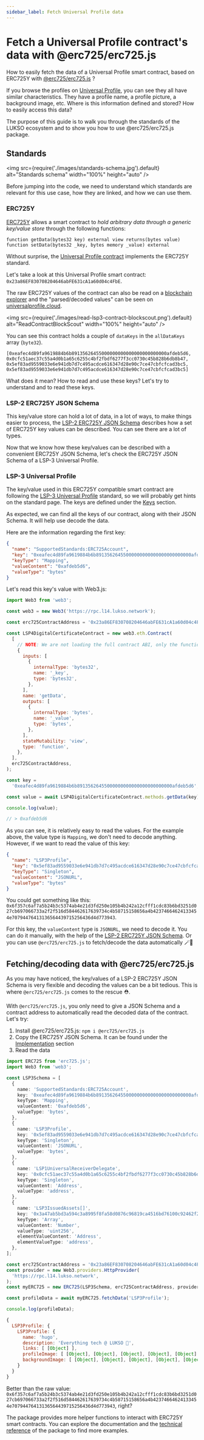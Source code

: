 ```yaml
---
sidebar_label: Fetch Universal Profile data
---
```


# Fetch a Universal Profile contract's data with @erc725/erc725.js

How to easily fetch the data of a Universal Profile smart contract, based on ERC725Y with [@erc725/erc725.js](https://www.npmjs.com/package/@erc725/erc725.js) ?

If you browse the profiles on [Universal Profile](https://universalprofile.cloud), you can see they all have similar characteristics. They have a profile name, a profile picture, a background image, etc.
Where is this information defined and stored? How to easily access this data?

The purpose of this guide is to walk you through the standards of the LUKSO ecosystem and to show you how to use @erc725/erc725.js package.

## Standards

<img src={require('./images/standards-schema.jpg').default} alt="Standards schema" width="100%" height="auto" />

Before jumping into the code, we need to understand which standards are relevant for this use case, how they are linked, and how we can use them.

### ERC725Y

[ERC725Y](https://github.com/ethereum/EIPs/blob/master/EIPS/eip-725.md#erc725y) allows a smart contract to _hold arbitrary data through a generic key/value store_ through the following functions:

```solidity
function getData(bytes32 key) external view returns(bytes value)
function setData(bytes32 _key, bytes memory _value) external
```

Without surprise, the [Universal Profile contract](https://github.com/lukso-network/universalprofile-smart-contracts/blob/main/contracts/LSP3Account.sol) implements the ERC725Y standard.

Let's take a look at this Universal Profile smart contract: `0x23a86EF830708204646abFE631cA1a60d04c4FbE`.

The raw ERC725Y values of the contract can also be read on a [blockchain explorer](https://blockscout.com/lukso/l14/address/0x23a86EF830708204646abFE631cA1a60d04c4FbE/read-contract) and the "parsed/decoded values" can be seen on [universalprofile.cloud](https://universalprofile.cloud/0x23a86EF830708204646abFE631cA1a60d04c4FbE).

<img src={require('./images/read-lsp3-contract-blockscout.png').default} alt="ReadContractBlockScout" width="100%" height="auto" />

You can see this contract holds a couple of `dataKeys` in the `allDataKeys` array (`byte32`).

```solidity
[0xeafec4d89fa9619884b6b89135626455000000000000000000000000afdeb5d6,
0x0cfc51aec37c55a4d0b1a65c6255c4bf2fbdf6277f3cc0730c45b828b6db8b47,
0x5ef83ad9559033e6e941db7d7c495acdce616347d28e90c7ce47cbfcfcad3bc5,
0x5ef83ad9559033e6e941db7d7c495acdce616347d28e90c7ce47cbfcfcad3bc5]
```

What does it mean? How to read and use these keys? Let's try to understand and to read these keys.

### LSP-2 ERC725Y JSON Schema

This key/value store can hold a lot of data, in a lot of ways, to make things easier to process, the [LSP-2 ERC725Y JSON Schema](https://github.com/lukso-network/LIPs/blob/master/LSPs/LSP-2-ERC725YJSONSchema.md) describes how a set of ERC725Y key values can be described. You can see there are a lot of types.

Now that we know how these key/values can be described with a convenient ERC725Y JSON Schema, let's check the ERC725Y JSON Schema of a LSP-3 Universal Profile.

### LSP-3 Universal Profile

The key/value used in this ERC725Y compatible smart contract are following the [LSP-3 Universal Profile](https://github.com/lukso-network/LIPs/blob/master/LSPs/LSP-3-UniversalProfile.md) standard, so we will probably get hints on the standard page.
The keys are defined under the [Keys](https://github.com/lukso-network/LIPs/blob/master/LSPs/LSP-3-UniversalProfile.md#keys) section.

As expected, we can find all the keys of our contract, along with their JSON Schema. It will help use decode the data.

Here are the information regarding the first key:

```json
{
  "name": "SupportedStandards:ERC725Account",
  "key": "0xeafec4d89fa9619884b6b89135626455000000000000000000000000afdeb5d6",
  "keyType": "Mapping",
  "valueContent": "0xafdeb5d6",
  "valueType": "bytes"
}
```

Let's read this key's value with Web3.js:

```js
import Web3 from 'web3';

const web3 = new Web3('https://rpc.l14.lukso.network');

const erc725ContractAddress = '0x23a86EF830708204646abFE631cA1a60d04c4FbE';

const LSP4DigitalCertificateContract = new web3.eth.Contract(
  [
    // NOTE: We are not loading the full contract ABI, only the function we need
    {
      inputs: [
        {
          internalType: 'bytes32',
          name: '_key',
          type: 'bytes32',
        },
      ],
      name: 'getData',
      outputs: [
        {
          internalType: 'bytes',
          name: '_value',
          type: 'bytes',
        },
      ],
      stateMutability: 'view',
      type: 'function',
    },
  ],
  erc725ContractAddress,
);

const key =
  '0xeafec4d89fa9619884b6b89135626455000000000000000000000000afdeb5d6';

const value = await LSP4DigitalCertificateContract.methods.getData(key).call();

console.log(value);

// > 0xafdeb5d6
```

As you can see, it is relatively easy to read the values. For the example above, the value type is `Mapping`, we don't need to decode anything. However, if we want to read the value of this key:

```json
{
  "name": "LSP3Profile",
  "key": "0x5ef83ad9559033e6e941db7d7c495acdce616347d28e90c7ce47cbfcfcad3bc5",
  "keyType": "Singleton",
  "valueContent": "JSONURL",
  "valueType": "bytes"
}
```

You could get something like this: `0x6f357c6af7a5b24b3c5374ab4e21d3fd250e105b4b242a12cfff1cdc83b6bd3251d027cb697066733a2f2f516d584462617639734c4b58715158656a4b42374664624133454e70794476413136564439715256436d4d773943`.

For this key, the `valueContent` type is `JSONURL`, we need to decode it. You can do it manually, with the help of the [LSP-2 ERC725Y JSON Schema](https://github.com/lukso-network/LIPs/blob/master/LSPs/LSP-2-ERC725YJSONSchema.md#jsonurl).
Or you can use `@erc725/erc725.js` to fetch/decode the data automatically 🪄📜

## Fetching/decoding data with @erc725/erc725.js

As you may have noticed, the key/values of a LSP-2 ERC725Y JSON Schema is very flexible and decoding the values can be a bit tedious. This is where `@erc725/erc725.js` comes to the rescue ⛑️.

With `@erc725/erc725.js`, you only need to give a JSON Schema and a contract address to automatically read the decoded data of the contract. Let's try:

1.  Install @erc725/erc725.js: `npm i @erc725/erc725.js`
2.  Copy the ERC725Y JSON Schema. It can be found under the [Implementation](https://github.com/lukso-network/LIPs/blob/master/LSPs/LSP-3-UniversalProfile.md#implementation) section
3.  Read the data

```ts
import ERC725 from 'erc725.js';
import Web3 from 'web3';

const LSP3Schema = [
  {
    name: 'SupportedStandards:ERC725Account',
    key: '0xeafec4d89fa9619884b6b89135626455000000000000000000000000afdeb5d6',
    keyType: 'Mapping',
    valueContent: '0xafdeb5d6',
    valueType: 'bytes',
  },
  {
    name: 'LSP3Profile',
    key: '0x5ef83ad9559033e6e941db7d7c495acdce616347d28e90c7ce47cbfcfcad3bc5',
    keyType: 'Singleton',
    valueContent: 'JSONURL',
    valueType: 'bytes',
  },
  {
    name: 'LSP1UniversalReceiverDelegate',
    key: '0x0cfc51aec37c55a4d0b1a65c6255c4bf2fbdf6277f3cc0730c45b828b6db8b47',
    keyType: 'Singleton',
    valueContent: 'Address',
    valueType: 'address',
  },
  {
    name: 'LSP3IssuedAssets[]',
    key: '0x3a47ab5bd3a594c3a8995f8fa58d0876c96819ca4516bd76100c92462f2f9dc0',
    keyType: 'Array',
    valueContent: 'Number',
    valueType: 'uint256',
    elementValueContent: 'Address',
    elementValueType: 'address',
  },
];

const erc725ContractAddress = '0x23a86EF830708204646abFE631cA1a60d04c4FbE';
const provider = new Web3.providers.HttpProvider(
  'https://rpc.l14.lukso.network',
);
const myERC725 = new ERC725(LSP3Schema, erc725ContractAddress, provider);

const profileData = await myERC725.fetchData('LSP3Profile');

console.log(profileData);
```

```js title="output"
{
  LSP3Profile: {
    LSP3Profile: {
      name: 'hugo',
      description: 'Everything tech @ LUKSO 👾',
      links: [ [Object] ],
      profileImage: [ [Object], [Object], [Object], [Object], [Object] ],
      backgroundImage: [ [Object], [Object], [Object], [Object], [Object] ]
    }
  }
}
```

Better than the raw value: `0x6f357c6af7a5b24b3c5374ab4e21d3fd250e105b4b242a12cfff1cdc83b6bd3251d027cb697066733a2f2f516d584462617639734c4b58715158656a4b42374664624133454e70794476413136564439715256436d4d773943`, right?

The package provides more helper functions to interact with ERC725Y smart contracts. You can explore the documentation and the [technical reference](../technical-reference/classes/ERC725) of the package to find more examples.
